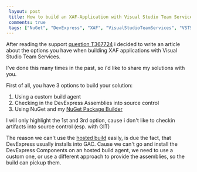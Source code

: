 ```yaml
---
 layout: post 
 title: How to build an XAF-Application with Visual Studio Team Services
 comments: true
 tags: ["NuGet", "DevExpress", "XAF", "VisualStudioTeamServices", "VSTS", "TFS"]
---
```


After reading the support [question T367724](https://www.devexpress.com/Support/Center/Question/Details/T367724) i decided to write an article about the options you have when building XAF applications with Visual Studio Team Services.

I've done this many times in the past, so i'd like to share my solutions with you.

<!-- more -->

First of all, you have 3 options to build your solution:

1. Using a custom build agent
2. Checking in the DevExpress Assemblies into source control
3. Using NuGet and my [NuGet Package Builder](https://github.com/biohazard999/DXNugetPackageBuilder)

I will only highlight the 1st and 3rd option, cause i don't like to checkin artifacts into source control (esp. with GIT)

The reason we can't use the [hosted build](https://www.visualstudio.com/en-us/features/continuous-integration-vs.aspx) easily, is due the fact, that DevExpress usually installs into GAC.
Cause we can't go and install the DevExpress Components on an hosted build agent, we need to use a custom one, or use a different approach to provide the assemblies, so the build can pickup them.

 
 
